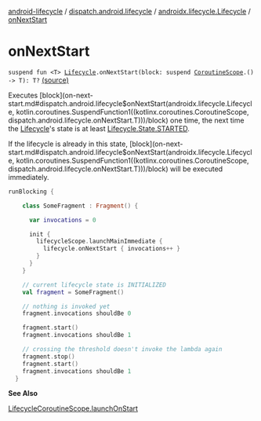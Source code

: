 [android-lifecycle](../../index.md) / [dispatch.android.lifecycle](../index.md) / [androidx.lifecycle.Lifecycle](index.md) / [onNextStart](./on-next-start.md)

# onNextStart

`suspend fun <T> `[`Lifecycle`](https://developer.android.com/reference/androidx/androidx/lifecycle/Lifecycle.html)`.onNextStart(block: suspend `[`CoroutineScope`](https://kotlin.github.io/kotlinx.coroutines/kotlinx-coroutines-core/kotlinx.coroutines/-coroutine-scope/index.html)`.() -> T): T?` [(source)](https://github.com/RBusarow/Dispatch/tree/master/android-lifecycle/src/main/java/dispatch/android/lifecycle/LifecycleSuspendExt.kt#L66)

Executes [block](on-next-start.md#dispatch.android.lifecycle$onNextStart(androidx.lifecycle.Lifecycle, kotlin.coroutines.SuspendFunction1((kotlinx.coroutines.CoroutineScope, dispatch.android.lifecycle.onNextStart.T)))/block) one time, the next time the [Lifecycle](https://developer.android.com/reference/androidx/androidx/lifecycle/Lifecycle.html)'s state is at least [Lifecycle.State.STARTED](https://developer.android.com/reference/androidx/androidx/lifecycle/Lifecycle/State.html#STARTED).

If the lifecycle is already in this state, [block](on-next-start.md#dispatch.android.lifecycle$onNextStart(androidx.lifecycle.Lifecycle, kotlin.coroutines.SuspendFunction1((kotlinx.coroutines.CoroutineScope, dispatch.android.lifecycle.onNextStart.T)))/block) will be executed immediately.

``` kotlin
runBlocking {

    class SomeFragment : Fragment() {

      var invocations = 0

      init {
        lifecycleScope.launchMainImmediate {
          lifecycle.onNextStart { invocations++ }
        }
      }
    }

    // current lifecycle state is INITIALIZED
    val fragment = SomeFragment()

    // nothing is invoked yet
    fragment.invocations shouldBe 0

    fragment.start()
    fragment.invocations shouldBe 1

    // crossing the threshold doesn't invoke the lambda again
    fragment.stop()
    fragment.start()
    fragment.invocations shouldBe 1
  }
```

**See Also**

[LifecycleCoroutineScope.launchOnStart](../-lifecycle-coroutine-scope/launch-on-start.md)

